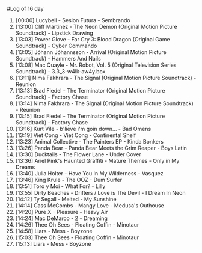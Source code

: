 #Log of 16 day

1. [00:00] Lucybell - Sesion Futura - Sembrando
1. [13:00] Cliff Martinez - The Neon Demon (Original Motion Picture Soundtrack) - Lipstick Drawing
1. [13:03] Power Glove - Far Cry 3: Blood Dragon (Original Game Soundtrack) - Cyber Commando
1. [13:05] Jóhann Jóhannsson - Arrival (Original Motion Picture Soundtrack) - Hammers And Nails
1. [13:08] Mac Quayle - Mr. Robot, Vol. 5 (Original Television Series Soundtrack) - 3.3_3-w4lk-aw4y.box
1. [13:11] Nima Fakhrara - The Signal (Original Motion Picture Soundtrack) - Reunion
1. [13:13] Brad Fiedel - The Terminator (Original Motion Picture Soundtrack) - Factory Chase
1. [13:14] Nima Fakhrara - The Signal (Original Motion Picture Soundtrack) - Reunion
1. [13:15] Brad Fiedel - The Terminator (Original Motion Picture Soundtrack) - Factory Chase
1. [13:16] Kurt Vile - b'lieve i'm goin down... - Bad Omens
1. [13:19] Viet Cong - Viet Cong - Continental Shelf
1. [13:23] Animal Collective - The Painters EP - Kinda Bonkers
1. [13:26] Panda Bear - Panda Bear Meets the Grim Reaper - Boys Latin
1. [13:30] Ducktails - The Flower Lane - Under Cover
1. [13:36] Ariel Pink's Haunted Graffiti - Mature Themes - Only in My Dreams
1. [13:40] Julia Holter - Have You In My Wilderness - Vasquez
1. [13:46] King Krule - The OOZ - Dum Surfer
1. [13:51] Toro y Moi - What For? - Lilly
1. [13:55] Dirty Beaches - Drifters / Love is The Devil - I Dream In Neon
1. [14:12] Ty Segall - Melted - My Sunshine
1. [14:14] Cass McCombs - Mangy Love - Medusa's Outhouse
1. [14:20] Pure X - Pleasure - Heavy Air
1. [14:24] Mac DeMarco - 2 - Dreaming
1. [14:26] Thee Oh Sees - Floating Coffin - Minotaur
1. [14:58] Liars - Mess - Boyzone
1. [15:03] Thee Oh Sees - Floating Coffin - Minotaur
1. [15:13] Liars - Mess - Boyzone
